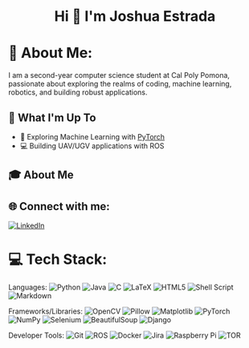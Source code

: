 <h1 align="center">Hi 👋 I'm Joshua Estrada</h1>

# 💫 About Me:
I am a second-year computer science student at Cal Poly Pomona, passionate about exploring the realms of coding, machine learning, robotics, and building robust applications.

## 🚀 What I'm Up To

- 🤖 Exploring Machine Learning with [PyTorch](https://pytorch.org/tutorials/)
- 💻 Building UAV/UGV applications with ROS

## 🎓 About Me


## 🌐 Connect with me:
[![LinkedIn](https://img.shields.io/badge/LinkedIn-%230077B5.svg?logo=linkedin&logoColor=white)](https://www.linkedin.com/in/joshua-estrada22)

# 💻 Tech Stack:

Languages:
![Python](https://img.shields.io/badge/python-3670A0?style=for-the-badge&logo=python&logoColor=ffdd54)
 ![Java](https://img.shields.io/badge/java-%23ED8B00.svg?style=for-the-badge&logo=openjdk&logoColor=white)
 ![C](https://img.shields.io/badge/c-%2300599C.svg?style=for-the-badge&logo=c&logoColor=white)
 ![LaTeX](https://img.shields.io/badge/latex-%23008080.svg?style=for-the-badge&logo=latex&logoColor=white)
 ![HTML5](https://img.shields.io/badge/html5-%23E34F26.svg?style=for-the-badge&logo=html5&logoColor=white)
 ![Shell Script](https://img.shields.io/badge/shell_script-%23121011.svg?style=for-the-badge&logo=gnu-bash&logoColor=white)
 ![Markdown](https://img.shields.io/badge/markdown-%23000000.svg?style=for-the-badge&logo=markdown&logoColor=white)

Frameworks/Libraries:
 ![OpenCV](https://img.shields.io/badge/opencv-%23white.svg?style=for-the-badge&logo=opencv&logoColor=white)
 ![Pillow](https://img.shields.io/badge/Pillow-%23000000.svg?style=for-the-badge&logo=Pillow&logoColor=white)
 ![Matplotlib](https://img.shields.io/badge/Matplotlib-%23ffffff.svg?style=for-the-badge&logo=Matplotlib&logoColor=black)
 ![PyTorch](https://img.shields.io/badge/PyTorch-%23EE4C2C.svg?style=for-the-badge&logo=PyTorch&logoColor=white)
 ![NumPy](https://img.shields.io/badge/NumPy-%23013243.svg?style=for-the-badge&logo=numpy&logoColor=white)
 ![Selenium](https://img.shields.io/badge/Selenium-%230080FF.svg?style=for-the-badge&logo=Selenium&logoColor=white)
 ![BeautifulSoup](https://img.shields.io/badge/BeautifulSoup-4-blue?style=for-the-badge)
 ![Django](https://img.shields.io/badge/django-%23092E20.svg?style=for-the-badge&logo=django&logoColor=white)

Developer Tools:
 ![Git](https://img.shields.io/badge/git-%23F05033.svg?style=for-the-badge&logo=git&logoColor=white)
 ![ROS](https://img.shields.io/badge/ros-%230A0FF9.svg?style=for-the-badge&logo=ros&logoColor=white)
 ![Docker](https://img.shields.io/badge/docker-%230db7ed.svg?style=for-the-badge&logo=docker&logoColor=white)
 ![Jira](https://img.shields.io/badge/jira-%230A0FFF.svg?style=for-the-badge&logo=jira&logoColor=white)
 ![Raspberry Pi](https://img.shields.io/badge/-RaspberryPi-C51A4A?style=for-the-badge&logo=Raspberry-Pi)
 ![TOR](https://img.shields.io/badge/tor-%237E4798.svg?style=for-the-badge&logo=tor-project&logoColor=white)


<!-- Proudly created with GPRM ( https://gprm.itsvg.in ) -->

